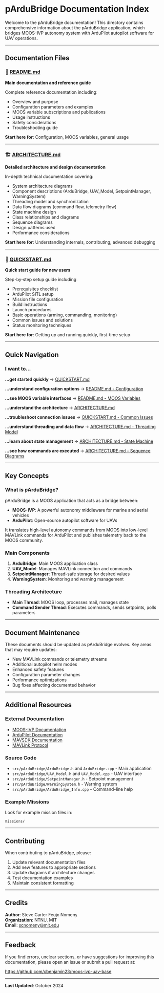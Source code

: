 # pArduBridge Documentation Index

Welcome to the pArduBridge documentation! This directory contains comprehensive information about the pArduBridge application, which bridges MOOS-IVP autonomy system with ArduPilot autopilot software for UAV operations.

---

## Documentation Files

### 📘 [README.md](README.md)
**Main documentation and reference guide**

Complete reference documentation including:
- Overview and purpose
- Configuration parameters and examples
- MOOS variable subscriptions and publications
- Usage instructions
- Safety considerations
- Troubleshooting guide

**Start here for**: Configuration, MOOS variables, general usage

---

### 🏗️ [ARCHITECTURE.md](ARCHITECTURE.md)
**Detailed architecture and design documentation**

In-depth technical documentation covering:
- System architecture diagrams
- Component descriptions (ArduBridge, UAV_Model, SetpointManager, WarningSystem)
- Threading model and synchronization
- Data flow diagrams (command flow, telemetry flow)
- State machine design
- Class relationships and diagrams
- Sequence diagrams
- Design patterns used
- Performance considerations

**Start here for**: Understanding internals, contributing, advanced debugging

---

### 🚀 [QUICKSTART.md](QUICKSTART.md)
**Quick start guide for new users**

Step-by-step setup guide including:
- Prerequisites checklist
- ArduPilot SITL setup
- Mission file configuration
- Build instructions
- Launch procedures
- Basic operations (arming, commanding, monitoring)
- Common issues and solutions
- Status monitoring techniques

**Start here for**: Getting up and running quickly, first-time setup

---

## Quick Navigation

### I want to...

**...get started quickly**
→ [QUICKSTART.md](QUICKSTART.md)

**...understand configuration options**
→ [README.md - Configuration](README.md#configuration)

**...see MOOS variable interfaces**
→ [README.md - MOOS Variables](README.md#moos-variables)

**...understand the architecture**
→ [ARCHITECTURE.md](ARCHITECTURE.md)

**...troubleshoot connection issues**
→ [QUICKSTART.md - Common Issues](QUICKSTART.md#common-issues-and-solutions)

**...understand threading and data flow**
→ [ARCHITECTURE.md - Threading Model](ARCHITECTURE.md#threading-model)

**...learn about state management**
→ [ARCHITECTURE.md - State Machine](ARCHITECTURE.md#state-machine)

**...see how commands are executed**
→ [ARCHITECTURE.md - Sequence Diagrams](ARCHITECTURE.md#sequence-diagrams)

---

## Key Concepts

### What is pArduBridge?
pArduBridge is a MOOS application that acts as a bridge between:
- **MOOS-IVP**: A powerful autonomy middleware for marine and aerial vehicles
- **ArduPilot**: Open-source autopilot software for UAVs

It translates high-level autonomy commands from MOOS into low-level MAVLink commands for ArduPilot and publishes telemetry back to the MOOS community.

### Main Components

1. **ArduBridge**: Main MOOS application class
2. **UAV_Model**: Manages MAVLink connection and commands
3. **SetpointManager**: Thread-safe storage for desired values
4. **WarningSystem**: Monitoring and warning management

### Threading Architecture

- **Main Thread**: MOOS loop, processes mail, manages state
- **Command Sender Thread**: Executes commands, sends setpoints, polls parameters

---

## Document Maintenance

These documents should be updated as pArduBridge evolves. Key areas that may require updates:

- New MAVLink commands or telemetry streams
- Additional autopilot helm modes
- Enhanced safety features
- Configuration parameter changes
- Performance optimizations
- Bug fixes affecting documented behavior

---

## Additional Resources

### External Documentation
- [MOOS-IVP Documentation](https://oceanai.mit.edu/moos-ivp/)
- [ArduPilot Documentation](https://ardupilot.org/)
- [MAVSDK Documentation](https://mavsdk.mavlink.io/)
- [MAVLink Protocol](https://mavlink.io/)

### Source Code
- `src/pArduBridge/ArduBridge.h` and `ArduBridge.cpp` - Main application
- `src/pArduBridge/UAV_Model.h` and `UAV_Model.cpp` - UAV interface
- `src/pArduBridge/SetpointManager.h` - Setpoint management
- `src/pArduBridge/WarningSystem.h` - Warning system
- `src/pArduBridge/ArduBridge_Info.cpp` - Command-line help

### Example Missions
Look for example mission files in:
```
missions/
```

---

## Contributing

When contributing to pArduBridge, please:

1. Update relevant documentation files
2. Add new features to appropriate sections
3. Update diagrams if architecture changes
4. Test documentation examples
5. Maintain consistent formatting

---

## Credits

**Author**: Steve Carter Feujo Nomeny  
**Organization**: NTNU, MIT  
**Email**: scnomeny@mit.edu

---

## Feedback

If you find errors, unclear sections, or have suggestions for improving this documentation, please open an issue or submit a pull request at:

https://github.com/cbenjamin23/moos-ivp-uav-base

---

**Last Updated**: October 2024
